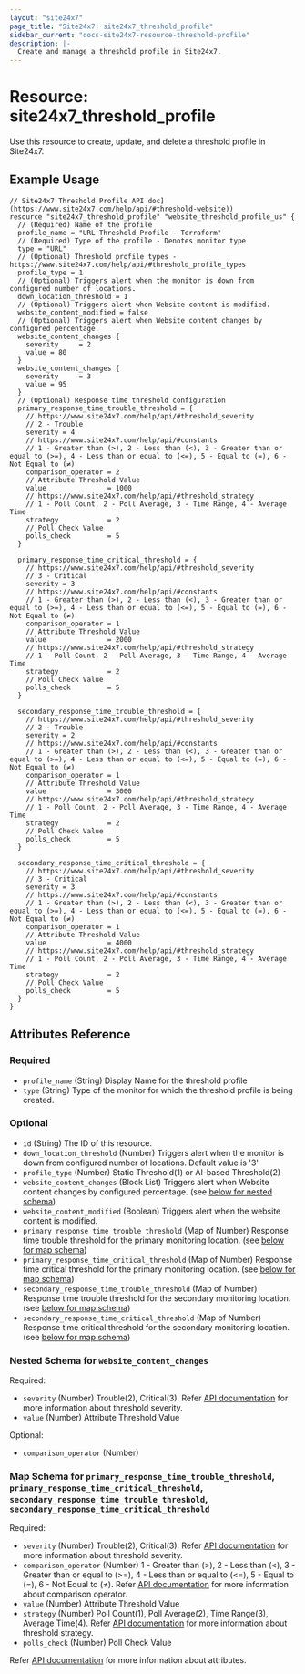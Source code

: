 ```yaml
---
layout: "site24x7"
page_title: "Site24x7: site24x7_threshold_profile"
sidebar_current: "docs-site24x7-resource-threshold-profile"
description: |-
  Create and manage a threshold profile in Site24x7.
---
```


# Resource: site24x7\_threshold\_profile

Use this resource to create, update, and delete a threshold profile in Site24x7.

## Example Usage

```hcl
// Site24x7 Threshold Profile API doc](https://www.site24x7.com/help/api/#threshold-website))
resource "site24x7_threshold_profile" "website_threshold_profile_us" {
  // (Required) Name of the profile
  profile_name = "URL Threshold Profile - Terraform"
  // (Required) Type of the profile - Denotes monitor type
  type = "URL"
  // (Optional) Threshold profile types - https://www.site24x7.com/help/api/#threshold_profile_types
  profile_type = 1
  // (Optional) Triggers alert when the monitor is down from configured number of locations.
  down_location_threshold = 1
  // (Optional) Triggers alert when Website content is modified.
  website_content_modified = false
  // (Optional) Triggers alert when Website content changes by configured percentage.
  website_content_changes {
    severity     = 2
    value = 80
  }
  website_content_changes {
    severity     = 3
    value = 95
  }
  // (Optional) Response time threshold configuration
  primary_response_time_trouble_threshold = {
    // https://www.site24x7.com/help/api/#threshold_severity
    // 2 - Trouble
    severity = 4
    // https://www.site24x7.com/help/api/#constants
    // 1 - Greater than (>), 2 - Less than (<), 3 - Greater than or equal to (>=), 4 - Less than or equal to (<=), 5 - Equal to (=), 6 - Not Equal to (≠)
    comparison_operator = 2
    // Attribute Threshold Value
    value               = 1000
    // https://www.site24x7.com/help/api/#threshold_strategy
    // 1 - Poll Count, 2 - Poll Average, 3 - Time Range, 4 - Average Time
    strategy            = 2
    // Poll Check Value
    polls_check         = 5
  }

  primary_response_time_critical_threshold = {
    // https://www.site24x7.com/help/api/#threshold_severity
    // 3 - Critical
    severity = 3
    // https://www.site24x7.com/help/api/#constants
    // 1 - Greater than (>), 2 - Less than (<), 3 - Greater than or equal to (>=), 4 - Less than or equal to (<=), 5 - Equal to (=), 6 - Not Equal to (≠)
    comparison_operator = 1
    // Attribute Threshold Value
    value               = 2000
    // https://www.site24x7.com/help/api/#threshold_strategy
    // 1 - Poll Count, 2 - Poll Average, 3 - Time Range, 4 - Average Time
    strategy            = 2
    // Poll Check Value
    polls_check         = 5
  }

  secondary_response_time_trouble_threshold = {
    // https://www.site24x7.com/help/api/#threshold_severity
    // 2 - Trouble
    severity = 2
    // https://www.site24x7.com/help/api/#constants
    // 1 - Greater than (>), 2 - Less than (<), 3 - Greater than or equal to (>=), 4 - Less than or equal to (<=), 5 - Equal to (=), 6 - Not Equal to (≠)
    comparison_operator = 1
    // Attribute Threshold Value
    value               = 3000
    // https://www.site24x7.com/help/api/#threshold_strategy
    // 1 - Poll Count, 2 - Poll Average, 3 - Time Range, 4 - Average Time
    strategy            = 2
    // Poll Check Value
    polls_check         = 5
  }

  secondary_response_time_critical_threshold = {
    // https://www.site24x7.com/help/api/#threshold_severity
    // 3 - Critical
    severity = 3
    // https://www.site24x7.com/help/api/#constants
    // 1 - Greater than (>), 2 - Less than (<), 3 - Greater than or equal to (>=), 4 - Less than or equal to (<=), 5 - Equal to (=), 6 - Not Equal to (≠)
    comparison_operator = 1
    // Attribute Threshold Value
    value               = 4000
    // https://www.site24x7.com/help/api/#threshold_strategy
    // 1 - Poll Count, 2 - Poll Average, 3 - Time Range, 4 - Average Time
    strategy            = 2
    // Poll Check Value
    polls_check         = 5
  }
}
```

## Attributes Reference

### Required

* `profile_name` (String) Display Name for the threshold profile
* `type` (String) Type of the monitor for which the threshold profile is being created.

### Optional

* `id` (String) The ID of this resource.
* `down_location_threshold` (Number) Triggers alert when the monitor is down from configured number of locations. Default value is '3'
* `profile_type` (Number) Static Threshold(1) or AI-based Threshold(2)
* `website_content_changes` (Block List) Triggers alert when Website content changes by configured percentage. (see [below for nested schema](#nestedblock--website_content_changes))
* `website_content_modified` (Boolean) Triggers alert when the website content is modified.
* `primary_response_time_trouble_threshold` (Map of Number) Response time trouble threshold for the primary monitoring location. (see [below for map schema](#nestedblock--response_time_threshold))
* `primary_response_time_critical_threshold` (Map of Number) Response time critical threshold for the primary monitoring location. (see [below for map schema](#nestedblock--response_time_threshold))
* `secondary_response_time_trouble_threshold` (Map of Number) Response time trouble threshold for the secondary monitoring location. (see [below for map schema](#nestedblock--response_time_threshold))
* `secondary_response_time_critical_threshold` (Map of Number) Response time critical threshold for the secondary monitoring location. (see [below for map schema](#nestedblock--response_time_threshold))

<a id="nestedblock--website_content_changes"></a>
### Nested Schema for `website_content_changes`

Required:

* `severity` (Number) Trouble(2), Critical(3). Refer [API documentation](https://www.site24x7.com/help/api/#threshold_severity) for more information about threshold severity.
* `value` (Number) Attribute Threshold Value

Optional:

* `comparison_operator` (Number)

<a id="nestedblock--response_time_threshold"></a>
### Map Schema for `primary_response_time_trouble_threshold`, `primary_response_time_critical_threshold`, `secondary_response_time_trouble_threshold`, `secondary_response_time_critical_threshold`

Required:

* `severity` (Number) Trouble(2), Critical(3). Refer [API documentation](https://www.site24x7.com/help/api/#threshold_severity) for more information about threshold severity.
* `comparison_operator` (Number) 1 - Greater than (>), 2 - Less than (<), 3 - Greater than or equal to (>=), 4 - Less than or equal to (<=), 5 - Equal to (=), 6 - Not Equal to (≠). Refer [API documentation](https://www.site24x7.com/help/api/#constants) for more information about comparison operator.
* `value` (Number) Attribute Threshold Value
* `strategy` (Number) Poll Count(1), Poll Average(2), Time Range(3), Average Time(4). Refer [API documentation](https://www.site24x7.com/help/api/#threshold_strategy) for more information about threshold strategy.
* `polls_check` (Number) Poll Check Value


Refer [API documentation](https://www.site24x7.com/help/api/#threshold-website) for more information about attributes.

